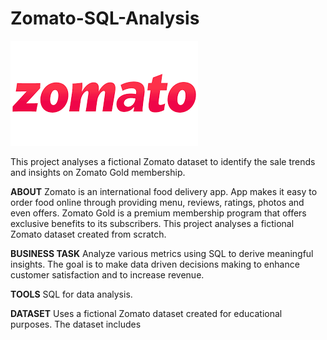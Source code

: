 # Zomato-SQL-Analysis
![Sample Image](zomato.png)

This project analyses a fictional Zomato dataset to identify the sale trends and insights on Zomato Gold membership. 

**ABOUT**
 Zomato is an international food delivery app. App makes it easy to order food online through providing menu, reviews, ratings, photos and even offers. Zomato Gold is a premium membership program that offers exclusive benefits to its subscribers.
 This project analyses a fictional  Zomato dataset created from scratch. 
 
**BUSINESS TASK**
  Analyze various metrics using SQL to derive meaningful insights. The goal is to make data driven decisions making to enhance customer satisfaction and to increase revenue.

**TOOLS**
  SQL for data analysis.

**DATASET**
  Uses a fictional Zomato dataset created for educational purposes. The dataset includes 

 
